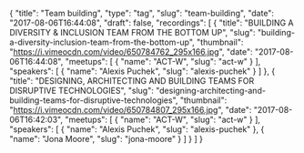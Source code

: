 {
  "title": "Team building",
  "type": "tag",
  "slug": "team-building",
  "date": "2017-08-06T16:44:08",
  "draft": false,
  "recordings": [
    {
      "title": "BUILDING A DIVERSITY & INCLUSION TEAM FROM THE BOTTOM UP",
      "slug": "building-a-diversity-inclusion-team-from-the-bottom-up",
      "thumbnail": "https://i.vimeocdn.com/video/650784762_295x166.jpg",
      "date": "2017-08-06T16:44:08",
      "meetups": [
        {
          "name": "ACT-W",
          "slug": "act-w"
        }
      ],
      "speakers": [
        {
          "name": "Alexis Puchek",
          "slug": "alexis-puchek"
        }
      ]
    },
    {
      "title": "DESIGNING, ARCHITECTING AND BUILDING TEAMS FOR DISRUPTIVE TECHNOLOGIES",
      "slug": "designing-architecting-and-building-teams-for-disruptive-technologies",
      "thumbnail": "https://i.vimeocdn.com/video/650784807_295x166.jpg",
      "date": "2017-08-06T16:42:03",
      "meetups": [
        {
          "name": "ACT-W",
          "slug": "act-w"
        }
      ],
      "speakers": [
        {
          "name": "Alexis Puchek",
          "slug": "alexis-puchek"
        },
        {
          "name": "Jona Moore",
          "slug": "jona-moore"
        }
      ]
    }
  ]
}
